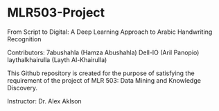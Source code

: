 # MLR503-Project

From Script to Digital: A Deep Learning Approach to Arabic Handwriting Recognition

Contributors: 
7abushahla (Hamza Abushahla)
Dell-IO (Aril Panopio)
laythalkhairulla (Layth Al-Khairulla)

This Github repository is created for the purpose of satisfying the requirement of the project of MLR 503: Data Mining and Knowledge Discovery. 

Instructor: Dr. Alex Aklson
